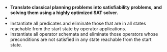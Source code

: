 - **Translate classical planning problems into satisfiability problems, and solving them using a highly optimized SAT solver.**
-
- Instantiate all predicates and eliminate those that are in all states reachable from the start state by operator applications.
- Instantiate all operator schemata and eliminate those operators whose preconditions are not satisfied in any state reachable from the start state.